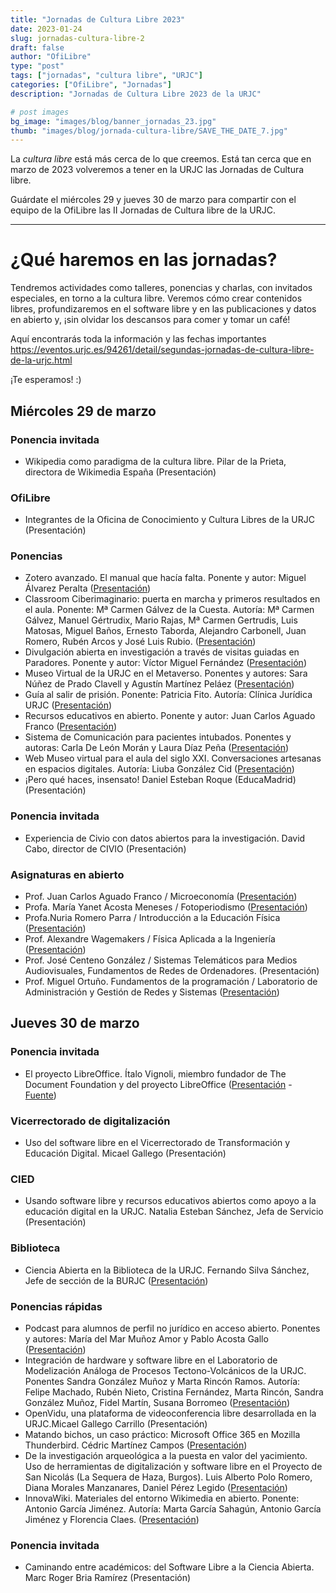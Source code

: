 ```yaml
---
title: "Jornadas de Cultura Libre 2023"
date: 2023-01-24
slug: jornadas-cultura-libre-2
draft: false
author: "OfiLibre"
type: "post"
tags: ["jornadas", "cultura libre", "URJC"]
categories: ["OfiLibre", "Jornadas"]
description: "Jornadas de Cultura Libre 2023 de la URJC"

# post images 
bg_image: "images/blog/banner_jornadas_23.jpg"   
thumb: "images/blog/jornada-cultura-libre/SAVE_THE_DATE_7.jpg"
---
```


La *cultura libre* está más cerca de lo que creemos. Está tan cerca que en marzo de 2023 volveremos a tener en la URJC las Jornadas de Cultura libre.

Guárdate el miércoles 29 y jueves 30 de marzo para compartir con el equipo de la OfiLibre las II Jornadas de Cultura libre de la URJC.

---
# ¿Qué haremos en las jornadas?
Tendremos actividades como talleres, ponencias y charlas, con invitados especiales, en torno a la cultura libre. Veremos cómo crear contenidos libres, profundizaremos en el software libre y en las publicaciones y datos en abierto y, ¡sin olvidar los descansos para comer y tomar un café!

Aquí encontrarás toda la información y las fechas importantes https://eventos.urjc.es/94261/detail/segundas-jornadas-de-cultura-libre-de-la-urjc.html 

¡Te esperamos! :)

## Miércoles 29 de marzo

### Ponencia invitada

* Wikipedia como paradigma de la cultura libre. Pilar de la Prieta, directora de Wikimedia España (Presentación)

### OfiLibre

* Integrantes de la Oficina de Conocimiento y Cultura Libres de la URJC (Presentación)

### Ponencias

* Zotero avanzado. El manual que hacía falta. Ponente y autor: Miguel Álvarez Peralta ([Presentación](/transpas/jornada-cultura-libre/2023/ponencias/01-zotero.pdf))
* Classroom Ciberimaginario: puerta en marcha y primeros resultados en el aula. Ponente: Mª Carmen Gálvez de la Cuesta. Autoría: Mª Carmen Gálvez, Manuel Gértrudix, Mario Rajas, Mª Carmen Gertrudis, Luis Matosas, Miguel Baños, Ernesto Taborda, Alejandro Carbonell, Juan Romero, Rubén Arcos y José Luis Rubio. ([Presentación](/transpas/jornada-cultura-libre/2023/ponencias/02-presentacion_ofilibre_2023_comtedea.pdf))
* Divulgación abierta en investigación a través de visitas guiadas en Paradores. Ponente y autor: Víctor Miguel Fernández ([Presentación](/transpas/jornada-cultura-libre/2023/ponencias/03-Miguel_Fernández__Víctor_-_Divulgación_abierta_en_Paradores.pdf))
* Museo Virtual de la URJC en el Metaverso. Ponentes y autores: Sara Núñez de Prado Clavell y Agustín Martínez Peláez ([Presentación](/transpas/jornada-cultura-libre/2023/ponencias/04-Museo_Virtual_de_la_URJC.pdf))
* Guía al salir de prisión. Ponente: Patricia Fito. Autoría: Clínica Jurídica URJC ([Presentación](/transpas/jornada-cultura-libre/2023/ponencias/05-al_salir_de_prision.pdf))
* Recursos educativos en abierto. Ponente y autor: Juan Carlos Aguado Franco ([Presentación](/transpas/jornada-cultura-libre/2023/ponencias/06-Presentación_OfiLibre_II_Jornadas_2023_Ponencia_JuanCarlosAguado.pptx))
* Sistema de Comunicación para pacientes intubados. Ponentes y autoras: Carla De León Morán y Laura Díaz Peña ([Presentación](/transpas/jornada-cultura-libre/2023/ponencias/07-Sist_de_com_para_pacientes_intubados.pdf))
* Web Museo virtual para el aula del siglo XXI. Conversaciones artesanas en espacios digitales. Autoría: Liuba González Cid ([Presentación](/transpas/jornada-cultura-libre/2023/ponencias/08-CULTURA_LIBRE-presentación-website-Liuba-Cid_1.pdf))
* ¡Pero qué haces, insensato! Daniel Esteban Roque (EducaMadrid) (Presentación)

### Ponencia invitada

* Experiencia de Civio con datos abiertos para la investigación. David Cabo, director de CIVIO (Presentación)

### Asignaturas en abierto

* Prof. Juan Carlos Aguado Franco / Microeconomía ([Presentación](/transpas/jornada-cultura-libre/2023/asignaturas-en-abierto/A1-Presentación_OfiLibre_II_Jornadas_2023_JuanCarlosAguado.pptx))
* Profa. María Yanet Acosta Meneses / Fotoperiodismo ([Presentación](/transpas/jornada-cultura-libre/2023/asignaturas-en-abierto/A2-29_MARZO_Presentación_3_FOTOPERIODISMO_OfiLibre_II_Jornadas_2023.pdf))
* Profa.Nuria Romero Parra / Introducción a la Educación Física ([Presentación](/transpas/jornada-cultura-libre/2023/asignaturas-en-abierto/A3-Presentación_OfiLibre_II_Jornadas_2023_NURIA_ROMERO_1_.pdf))
* Prof. Alexandre Wagemakers / Física Aplicada a la Ingeniería ([Presentación](/transpas/jornada-cultura-libre/2023/asignaturas-en-abierto/A4-presentacion_Fisica_aplicada_a_la_ingenieria-_Alexandre_W_.pdf))
* Prof. José Centeno González / Sistemas Telemáticos para Medios Audiovisuales, Fundamentos de Redes de Ordenadores. (Presentación)
* Prof. Miguel Ortuño. Fundamentos de la programación / Laboratorio de Administración y Gestión de Redes y Sistemas ([Presentación](/transpas/jornada-cultura-libre/2023/asignaturas-en-abierto/A6-presentacion_miguel_ortuno_2_.pdf))

## Jueves 30 de marzo

### Ponencia invitada

* El proyecto LibreOffice. Ítalo Vignoli, miembro fundador de The Document Foundation y del proyecto LibreOffice ([Presentación](/transpas/jornada-cultura-libre/2023/ponencias-invitadas/iv-proyectolibreoffice.pdf) - [Fuente](/transpas/jornada-cultura-libre/2023/ponencias-invitadas/iv-proyectolibreoffice.odp))

### Vicerrectorado de digitalización

* Uso del software libre en el Vicerrectorado de Transformación y Educación Digital. Micael Gallego (Presentación)

### CIED

* Usando software libre y recursos educativos abiertos como apoyo a la educación digital en la URJC. Natalia Esteban Sánchez, Jefa de Servicio (Presentación)

### Biblioteca

* Ciencia Abierta en la Biblioteca de la URJC. Fernando Silva Sánchez, Jefe de sección de la BURJC ([Presentación](/transpas/jornada-cultura-libre/2023/ponencias-invitadas/Biblioteca.pdf))

### Ponencias rápidas

* Podcast para alumnos de perfil no jurídico en acceso abierto. Ponentes y autores: María del Mar Muñoz Amor y Pablo Acosta Gallo ([Presentación](/transpas/jornada-cultura-libre/2023/ponencias/J01-PODCAST_ALUMNOS_DE_PERFIL_NO_JURÍDICO_EN_1_.pptx))
* Integración de hardware y software libre en el Laboratorio de Modelización Análoga de Procesos Tectono-Volcánicos de la URJC. Ponentes Sandra González Muñoz y Marta Rincón Ramos. Autoría: Felipe Machado, Rubén Nieto, Cristina Fernández, Marta Rincón, Sandra González Muñoz, Fidel Martín, Susana Borromeo ([Presentación](/transpas/jornada-cultura-libre/2023/ponencias/J02-Presentación_Sandra_Gonzalez_Marta_Rincon.pdf))
* OpenVidu, una plataforma de videoconferencia libre desarrollada en la URJC.Micael  Gallego Carrillo (Presentación)
* Matando bichos, un caso práctico: Microsoft Office 365 en Mozilla Thunderbird. Cédric Martínez Campos ([Presentación](/transpas/jornada-cultura-libre/2023/ponencias/J04-CamposCM-Presentacion.pdf))
* De la investigación arqueológica a la puesta en valor del yacimiento. Uso de herramientas de digitalización y software libre en el Proyecto de San Nicolás (La Sequera de Haza, Burgos). Luis Alberto Polo Romero, Diana Morales Manzanares, Daniel Pérez Legido ([Presentación](/transpas/jornada-cultura-libre/2023/ponencias/J05-POLO_MORALES_PEREZ_OFILIBRE.pdf))
* InnovaWiki. Materiales del entorno Wikimedia en abierto. Ponente: Antonio García Jiménez. Autoría: Marta García Sahagún, Antonio García Jiménez y Florencia Claes. ([Presentación](/transpas/jornada-cultura-libre/2023/ponencias/J06-Jornadas_de_Cultura_Libre_2023.pdf))

### Ponencia invitada

* Caminando entre académicos: del Software Libre a la Ciencia Abierta. Marc Roger Bria Ramírez (Presentación)

